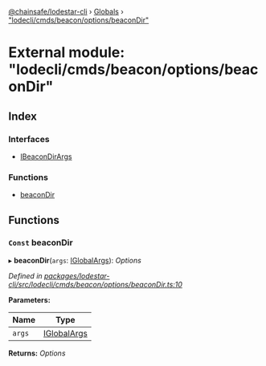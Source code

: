 [@chainsafe/lodestar-cli](../README.md) › [Globals](../globals.md) › ["lodecli/cmds/beacon/options/beaconDir"](_lodecli_cmds_beacon_options_beacondir_.md)

# External module: "lodecli/cmds/beacon/options/beaconDir"

## Index

### Interfaces

* [IBeaconDirArgs](../interfaces/_lodecli_cmds_beacon_options_beacondir_.ibeacondirargs.md)

### Functions

* [beaconDir](_lodecli_cmds_beacon_options_beacondir_.md#const-beacondir)

## Functions

### `Const` beaconDir

▸ **beaconDir**(`args`: [IGlobalArgs](../interfaces/_lodecli_options_.iglobalargs.md)): *Options*

*Defined in [packages/lodestar-cli/src/lodecli/cmds/beacon/options/beaconDir.ts:10](https://github.com/ChainSafe/lodestar/blob/618cb3037/packages/lodestar-cli/src/lodecli/cmds/beacon/options/beaconDir.ts#L10)*

**Parameters:**

Name | Type |
------ | ------ |
`args` | [IGlobalArgs](../interfaces/_lodecli_options_.iglobalargs.md) |

**Returns:** *Options*
